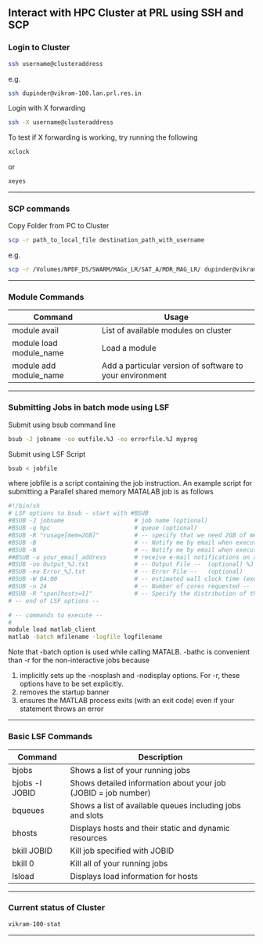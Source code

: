 Interact with HPC Cluster at PRL using SSH and SCP
-------------------------------------------------


### Login to Cluster
```bash
ssh username@clusteraddress
```
e.g. 
```bash
ssh dupinder@vikram-100.lan.prl.res.in
```
Login with X forwarding
```bash
ssh -X username@clusteraddress
```
To test if X forwarding is working, try running the following
```bash
xclock 
```
or
```bash
xeyes
```
------------------------------------------------------------------------------------------


### SCP commands
Copy Folder from PC to Cluster
```bash
scp -r path_to_local_file destination_path_with_username
```
e.g.
```bash
scp -r /Volumes/NPDF_DS/SWARM/MAGx_LR/SAT_A/MDR_MAG_LR/ dupinder@vikram-100.lan.prl.res.in:~/Data/SWARM//SAT_A/  
```
------------------------------------------------------------------------------------------

### Module Commands
Command | Usage
|--|--|
| module avail | List of available modules on cluster
| module load module_name | Load a module 
| module add module_name | Add a particular version of software to your environment

------------------------------------------------------------------------------------------


### Submitting Jobs in batch mode using LSF 
Submit using bsub command line
```bash
bsub -J jobname -oo outfile.%J -eo errorfile.%J myprog
```
Submit using LSF Script
```bash
bsub < jobfile
```
where jobfile is a script containing the job instruction. An example script for submitting a Parallel shared memory MATALAB job is as follows
```bash
#!/bin/sh
# LSF options to bsub - start with #BSUB
#BSUB -J jobname                    # job name (optional)
#BSUB -q hpc                        # queue (optional)
#BSUB -R "rusage[mem=2GB]"          # -- specify that we need 2GB of memory per core/slot -- 
#BSUB -B                            # -- Notify me by email when execution begins --
#BSUB -N                            # -- Notify me by email when execution ends   --
##BSUB -u your_email_address        # receive e-mail notifications on a non-default address
#BSUB -oo Output_%J.txt             # -- Output File --  (optional) %J suffix the job number with file name
#BSUB -eo Error_%J.txt              # -- Error File --   (optional) 
#BSUB -W 04:00                      # -- estimated wall clock time (execution time): hh:mm -- 
#BSUB -n 24                         # -- Number of cores requested -- 
#BSUB -R "span[hosts=1]"            # -- Specify the distribution of the cores: on a single node --
# -- end of LSF options -- 

# -- commands to execute -- 
# 
module load matlab_client
matlab -batch mfilename -logfile logfilename
```
Note that -batch option is used while calling MATALB. -bathc is convenient than -r for the non-interactive jobs because 
1. implicitly sets up the -nosplash and -nodisplay options. For -r, these options have to be set explicitly.
2. removes the startup banner
3. ensures the MATLAB process exits (with an exit code) even if your statement throws an error


------------------------------------------------------------------------------------------

### Basic LSF Commands
| Command            | Description |
|---|---|
| bjobs | Shows a list of your running jobs |
| bjobs -l JOBID | Shows detailed information about your job (JOBID = job number) |
| bqueues | Shows a list of available queues including jobs and slots |
| bhosts | Displays hosts and their static and dynamic resources |
| bkill JOBID | Kill job specified with JOBID |
| bkill 0 | Kill all of your running jobs |
| lsload | Displays load information for hosts |
------------------------------------------------------------------------------------------

### Current status of Cluster
```bash
vikram-100-stat
```
------------------------------------------------------------------------------------------




